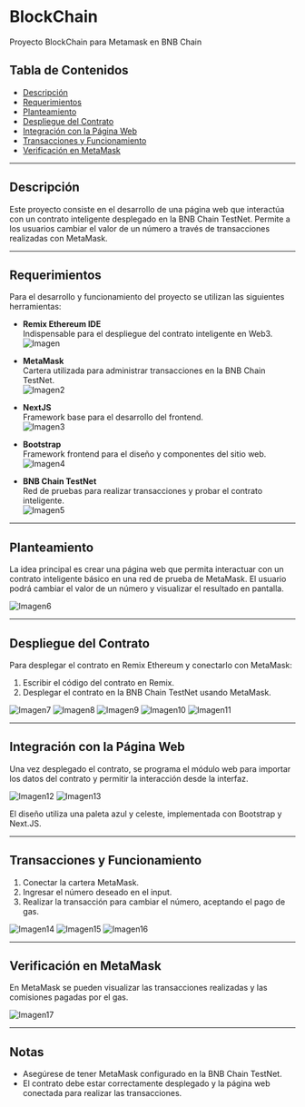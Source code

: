# BlockChain

Proyecto BlockChain para Metamask en BNB Chain

## Tabla de Contenidos

- [Descripción](#descripción)
- [Requerimientos](#requerimientos)
- [Planteamiento](#planteamiento)
- [Despliegue del Contrato](#despliegue-del-contrato)
- [Integración con la Página Web](#integración-con-la-página-web)
- [Transacciones y Funcionamiento](#transacciones-y-funcionamiento)
- [Verificación en MetaMask](#verificación-en-metamask)

---

## Descripción

Este proyecto consiste en el desarrollo de una página web que interactúa con un contrato inteligente desplegado en la BNB Chain TestNet. Permite a los usuarios cambiar el valor de un número a través de transacciones realizadas con MetaMask.

---

## Requerimientos

Para el desarrollo y funcionamiento del proyecto se utilizan las siguientes herramientas:

- **Remix Ethereum IDE**  
  Indispensable para el despliegue del contrato inteligente en Web3.  
  ![Imagen](.Pics/1.png)

- **MetaMask**  
  Cartera utilizada para administrar transacciones en la BNB Chain TestNet.  
  ![Imagen2](.Pics/2.png)

- **NextJS**  
  Framework base para el desarrollo del frontend.  
  ![Imagen3](.Pics/3.png)

- **Bootstrap**  
  Framework frontend para el diseño y componentes del sitio web.  
  ![Imagen4](.Pics/4.png)

- **BNB Chain TestNet**  
  Red de pruebas para realizar transacciones y probar el contrato inteligente.  
  ![Imagen5](.Pics/5.png)

---

## Planteamiento

La idea principal es crear una página web que permita interactuar con un contrato inteligente básico en una red de prueba de MetaMask. El usuario podrá cambiar el valor de un número y visualizar el resultado en pantalla.

![Imagen6](.Pics/6.png)

---

## Despliegue del Contrato

Para desplegar el contrato en Remix Ethereum y conectarlo con MetaMask:

1. Escribir el código del contrato en Remix.
2. Desplegar el contrato en la BNB Chain TestNet usando MetaMask.

![Imagen7](.Pics/7.png)
![Imagen8](.Pics/8.png)
![Imagen9](.Pics/9.png)
![Imagen10](.Pics/10.png)
![Imagen11](.Pics/11.png)

---

## Integración con la Página Web

Una vez desplegado el contrato, se programa el módulo web para importar los datos del contrato y permitir la interacción desde la interfaz.

![Imagen12](.Pics/12.png)
![Imagen13](.Pics/13.png)

El diseño utiliza una paleta azul y celeste, implementada con Bootstrap y Next.JS.

---

## Transacciones y Funcionamiento

1. Conectar la cartera MetaMask.
2. Ingresar el número deseado en el input.
3. Realizar la transacción para cambiar el número, aceptando el pago de gas.

![Imagen14](.Pics/14.png)
![Imagen15](.Pics/15.png)
![Imagen16](.Pics/16.png)

---

## Verificación en MetaMask

En MetaMask se pueden visualizar las transacciones realizadas y las comisiones pagadas por el gas.

![Imagen17](.Pics/17.png)

---

## Notas

- Asegúrese de tener MetaMask configurado en la BNB Chain TestNet.
- El contrato debe estar correctamente desplegado y la página web conectada para realizar las transacciones.